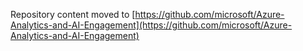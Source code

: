 Repository content moved to [https://github.com/microsoft/Azure-Analytics-and-AI-Engagement](https://github.com/microsoft/Azure-Analytics-and-AI-Engagement)
